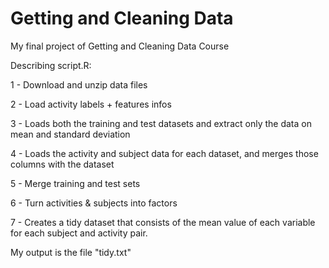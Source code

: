 # Getting and Cleaning Data
My final project of Getting and Cleaning Data Course


Describing script.R:

1 - Download and unzip data files

2 - Load activity labels + features infos

3 - Loads both the training and test datasets and extract only the data on mean and standard deviation

4 - Loads the activity and subject data for each dataset, and merges those columns with the dataset

5 - Merge training and test sets

6 - Turn activities & subjects into factors

7 - Creates a tidy dataset that consists of the mean value of each variable for each subject and activity pair.

My output is the file "tidy.txt"
